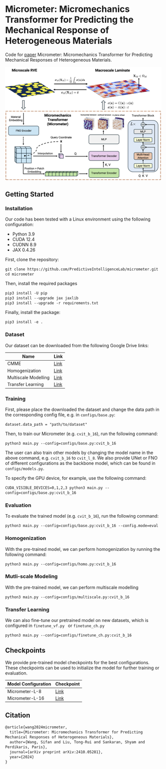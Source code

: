 # Micrometer: Micromechanics Transformer  for Predicting the Mechanical Response of Heterogeneous Materials

Code for [paper](https://arxiv.org/abs/2410.05281v1) Micrometer: Micromechanics Transformer for Predicting Mechanical Responses of Heterogeneous Materials.

![Micrometer](./figures/micrometer_master_fig.png)


## Getting Started

### Installation

Our code has been tested with a Linux environment using the following configuration:

- Python 3.9
- CUDA 12.4
- CUDNN 8.9
- JAX 0.4.26


First, clone the repository:

```angular2html
git clone https://github.com/PredictiveIntelligenceLab/micrometer.git
cd micrometer
```

Then, install the required packages

```angular2html
pip3 install -U pip
pip3 install --upgrade jax jaxlib
pip3 install --upgrade -r requirements.txt
```

Finally, install the package:

```angular2html
pip3 install -e .
```


### Dataset

Our dataset can be downloaded from the following Google Drive links:

| Name                 | Link     |
|----------------------|----------|
| CMME                 | [Link](https://drive.google.com/drive/folders/1eeFrLQkJawuJAcizykwg3kQM1yCyaF74?usp=sharing) |
| Homogenization       | [Link](https://drive.google.com/drive/folders/1nN0LoqwkGVe_k74XIZZNLHvBgADPoC7F?usp=sharing) |
| Multiscale Modelling | [Link](https://drive.google.com/drive/folders/1PBTqFkVn63IfEgz4J3RbvxoUj6ZT5AHe?usp=sharing) |
| Transfer Learning    | [Link](https://drive.google.com/drive/folders/1PIggy_sadd3iX1JSAkIxe5vdbIABszFy?usp=sharing) |



### Training

First, please place the downloaded the dataset and change the data path in
the corresponding config file, e.g. in `configs/base.py`:

```angular2html
dataset.data_path = "path/to/dataset"
```

Then, to train our Micrometer (e.g. `cvit_b_16`), run the following command:

```angular2html
python3 main.py --config=configs/base.py:cvit_b_16
```

The user can also train other models by changing the model name 
in the above command, e.g. `cvit_b_16` to `cvit_l_8`. We also provide UNet or FNO of different configurations as the backbone model,
which can be found in `configs/models.py`.



To specify the GPU device, for example, use the following command:

```angular2html
CUDA_VISIBLE_DEVICES=0,1,2,3 python3 main.py --config=configs/base.py:cvit_b_16
```

### Evaluation

To evaluate the trained model (e.g. `cvit_b_16`), run the following command:

```angular2html
python3 main.py --config=configs/base.py:cvit_b_16 --config.mode=eval
```

### Homogenization

With the pre-trained model, we can perform homogenization by running the following command:

```angular2html
python3 main.py --config=configs/homo.py:cvit_b_16
```

### Mutli-scale Modeling


With the pre-trained model, we can perform multiscale modelling

```angular2html
python3 main.py --config=configs/multiscale.py:cvit_b_16
```


### Transfer Learning

We can also fine-tune our pretrained model on new datasets, which is configured in
`finetune_vf.py ` or `finetune_ch.py`

```angular2html
python3 main.py --config=configs/finetune_ch.py:cvit_b_16 
```


## Checkpoints


We provide pre-trained model checkpoints for the best configurations. These checkpoints can be used to initialize the model for further training or evaluation.


| Model Configuration | Checkpoint |
|----------------------|--------------|
| Micrometer-L-8       | [Link](https://drive.google.com/file/d/1BwcGan0OMqYRGgqZ3_PPc2NJ9CSeY5dw/view?usp=drive_link)     |
| Micrometer-L-16      | [Link](https://drive.google.com/file/d/1vcmCbItXgAXF8OM_UZCIiEMbqZX6oxAX/view?usp=drive_link)     |




## Citation

    @article{wang2024micrometer,
      title={Micrometer: Micromechanics Transformer for Predicting Mechanical Responses of Heterogeneous Materials},
      author={Wang, Sifan and Liu, Tong-Rui and Sankaran, Shyam and Perdikaris, Paris},
      journal={arXiv preprint arXiv:2410.05281},
      year={2024}
    }





